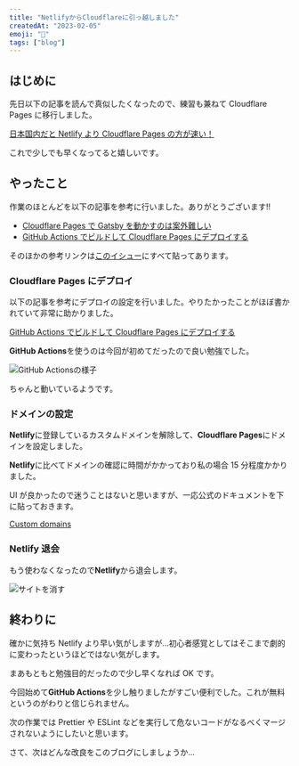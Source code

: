 ```yaml
---
title: "NetlifyからCloudflareに引っ越しました"
createdAt: "2023-02-05"
emoji: "🏡"
tags: ["blog"]
---
```


## はじめに

先日以下の記事を読んで真似したくなったので、練習も兼ねて Cloudflare Pages に移行しました。

[日本国内だと Netlify より Cloudflare Pages の方が速い！](https://qiita.com/akitkat/items/dcbe4fcaacc051753e2b)

これで少しでも早くなってると嬉しいです。

## やったこと

作業のほとんどを以下の記事を参考に行いました。ありがとうございます!!

- [Cloudflare Pages で Gatsby を動かすのは案外難しい](https://zenn.dev/appare45/articles/cloudflarepages-gatsby)
- [GitHub Actions でビルドして Cloudflare Pages にデプロイする](https://zenn.dev/nwtgck/articles/1fdee0e84e5808)

そのほかの参考リンクは[このイシュー](https://github.com/tunamaguro/blog/issues/26)にすべて貼ってあります。

### Cloudflare Pages にデプロイ

以下の記事を参考にデプロイの設定を行いました。やりたかったことがほぼ書かれていて非常に助かりました。

[GitHub Actions でビルドして Cloudflare Pages にデプロイする](https://zenn.dev/nwtgck/articles/1fdee0e84e5808)

**GitHub Actions**を使うのは今回が初めてだったので良い勉強でした。

![GitHub Actionsの様子](/images/move-to-cloudflare-from-netlify/action-image.png)

ちゃんと動いているようです。

### ドメインの設定

**Netlify**に登録しているカスタムドメインを解除して、**Cloudflare Pages**にドメインを設定しました。

**Netlify**に比べてドメインの確認に時間がかかっており私の場合 15 分程度かかりました。

UI が良かったので迷うことはないと思いますが、一応公式のドキュメントを下に貼っておきます。

[Custom domains](https://developers.cloudflare.com/pages/platform/custom-domains/)

### Netlify 退会

もう使わなくなったので**Netlify**から退会します。

![サイトを消す](/images/move-to-cloudflare-from-netlify/delete-netlify.png)

## 終わりに

確かに気持ち Netlify より早い気がしますが...初心者感覚としてはそこまで劇的に変わったというほどではない気がします。

まあもともと勉強目的だったので少し早くなれば OK です。

今回始めて**GitHub Actions**を少し触りましたがすごい便利でした。これが無料というのがわりと信じられません。

次の作業では Prettier や ESLint などを実行して危ないコードがなるべくマージされないようにしたいと思います。

さて、次はどんな改良をこのブログにしましょうか...
